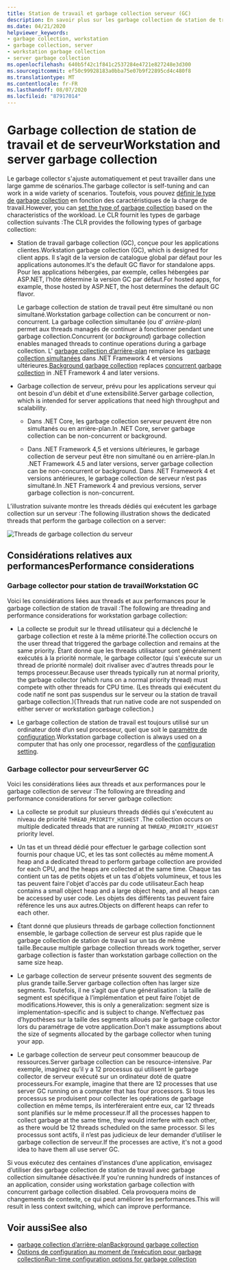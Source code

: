 ```yaml
---
title: Station de travail et garbage collection serveur (GC)
description: En savoir plus sur les garbage collection de station de travail et de serveur dans .NET.
ms.date: 04/21/2020
helpviewer_keywords:
- garbage collection, workstation
- garbage collection, server
- workstation garbage collection
- server garbage collection
ms.openlocfilehash: 640b5f42c1f841c2537284e4721e827248e3d300
ms.sourcegitcommit: ef50c99928183a0bba75e07b9f22895cd4c480f8
ms.translationtype: MT
ms.contentlocale: fr-FR
ms.lasthandoff: 08/07/2020
ms.locfileid: "87917014"
---
```

# <a name="workstation-and-server-garbage-collection"></a><span data-ttu-id="c2e29-103">Garbage collection de station de travail et de serveur</span><span class="sxs-lookup"><span data-stu-id="c2e29-103">Workstation and server garbage collection</span></span>

<span data-ttu-id="c2e29-104">Le garbage collector s'ajuste automatiquement et peut travailler dans une large gamme de scénarios.</span><span class="sxs-lookup"><span data-stu-id="c2e29-104">The garbage collector is self-tuning and can work in a wide variety of scenarios.</span></span> <span data-ttu-id="c2e29-105">Toutefois, vous pouvez [définir le type de garbage collection](../../core/run-time-config/garbage-collector.md#flavors-of-garbage-collection) en fonction des caractéristiques de la charge de travail.</span><span class="sxs-lookup"><span data-stu-id="c2e29-105">However, you can [set the type of garbage collection](../../core/run-time-config/garbage-collector.md#flavors-of-garbage-collection) based on the characteristics of the workload.</span></span> <span data-ttu-id="c2e29-106">Le CLR fournit les types de garbage collection suivants :</span><span class="sxs-lookup"><span data-stu-id="c2e29-106">The CLR provides the following types of garbage collection:</span></span>

- <span data-ttu-id="c2e29-107">Station de travail garbage collection (GC), conçue pour les applications clientes.</span><span class="sxs-lookup"><span data-stu-id="c2e29-107">Workstation garbage collection (GC), which is designed for client apps.</span></span> <span data-ttu-id="c2e29-108">Il s’agit de la version de catalogue global par défaut pour les applications autonomes.</span><span class="sxs-lookup"><span data-stu-id="c2e29-108">It's the default GC flavor for standalone apps.</span></span> <span data-ttu-id="c2e29-109">Pour les applications hébergées, par exemple, celles hébergées par ASP.NET, l’hôte détermine la version GC par défaut.</span><span class="sxs-lookup"><span data-stu-id="c2e29-109">For hosted apps, for example, those hosted by ASP.NET, the host determines the default GC flavor.</span></span>

  <span data-ttu-id="c2e29-110">Le garbage collection de station de travail peut être simultané ou non simultané.</span><span class="sxs-lookup"><span data-stu-id="c2e29-110">Workstation garbage collection can be concurrent or non-concurrent.</span></span> <span data-ttu-id="c2e29-111">La garbage collection simultanée (ou d' *arrière-plan*) permet aux threads managés de continuer à fonctionner pendant une garbage collection.</span><span class="sxs-lookup"><span data-stu-id="c2e29-111">Concurrent (or *background*) garbage collection enables managed threads to continue operations during a garbage collection.</span></span> <span data-ttu-id="c2e29-112">L' [garbage collection d’arrière-plan](background-gc.md) remplace les [garbage collection simultanées](background-gc.md#concurrent-garbage-collection) dans .NET Framework 4 et versions ultérieures.</span><span class="sxs-lookup"><span data-stu-id="c2e29-112">[Background garbage collection](background-gc.md) replaces [concurrent garbage collection](background-gc.md#concurrent-garbage-collection) in .NET Framework 4 and later versions.</span></span>

- <span data-ttu-id="c2e29-113">Garbage collection de serveur, prévu pour les applications serveur qui ont besoin d'un débit et d'une extensibilité.</span><span class="sxs-lookup"><span data-stu-id="c2e29-113">Server garbage collection, which is intended for server applications that need high throughput and scalability.</span></span>

  - <span data-ttu-id="c2e29-114">Dans .NET Core, les garbage collection serveur peuvent être non simultanés ou en arrière-plan.</span><span class="sxs-lookup"><span data-stu-id="c2e29-114">In .NET Core, server garbage collection can be non-concurrent or background.</span></span>

  - <span data-ttu-id="c2e29-115">Dans .NET Framework 4,5 et versions ultérieures, le garbage collection de serveur peut être non simultané ou en arrière-plan.</span><span class="sxs-lookup"><span data-stu-id="c2e29-115">In .NET Framework 4.5 and later versions, server garbage collection can be non-concurrent or background.</span></span> <span data-ttu-id="c2e29-116">Dans .NET Framework 4 et versions antérieures, le garbage collection de serveur n’est pas simultané.</span><span class="sxs-lookup"><span data-stu-id="c2e29-116">In .NET Framework 4 and previous versions, server garbage collection is non-concurrent.</span></span>

<span data-ttu-id="c2e29-117">L’illustration suivante montre les threads dédiés qui exécutent les garbage collection sur un serveur :</span><span class="sxs-lookup"><span data-stu-id="c2e29-117">The following illustration shows the dedicated threads that perform the garbage collection on a server:</span></span>

![Threads de garbage collection du serveur](media/gc-server.png)

## <a name="performance-considerations"></a><span data-ttu-id="c2e29-119">Considérations relatives aux performances</span><span class="sxs-lookup"><span data-stu-id="c2e29-119">Performance considerations</span></span>

### <a name="workstation-gc"></a><span data-ttu-id="c2e29-120">Garbage collector pour station de travail</span><span class="sxs-lookup"><span data-stu-id="c2e29-120">Workstation GC</span></span>

<span data-ttu-id="c2e29-121">Voici les considérations liées aux threads et aux performances pour le garbage collection de station de travail :</span><span class="sxs-lookup"><span data-stu-id="c2e29-121">The following are threading and performance considerations for workstation garbage collection:</span></span>

- <span data-ttu-id="c2e29-122">La collecte se produit sur le thread utilisateur qui a déclenché le garbage collection et reste à la même priorité.</span><span class="sxs-lookup"><span data-stu-id="c2e29-122">The collection occurs on the user thread that triggered the garbage collection and remains at the same priority.</span></span> <span data-ttu-id="c2e29-123">Étant donné que les threads utilisateur sont généralement exécutés à la priorité normale, le garbage collector (qui s'exécute sur un thread de priorité normale) doit rivaliser avec d'autres threads pour le temps processeur.</span><span class="sxs-lookup"><span data-stu-id="c2e29-123">Because user threads typically run at normal priority, the garbage collector (which runs on a normal priority thread) must compete with other threads for CPU time.</span></span> <span data-ttu-id="c2e29-124">(Les threads qui exécutent du code natif ne sont pas suspendus sur le serveur ou la station de travail garbage collection.)</span><span class="sxs-lookup"><span data-stu-id="c2e29-124">(Threads that run native code are not suspended on either server or workstation garbage collection.)</span></span>

- <span data-ttu-id="c2e29-125">Le garbage collection de station de travail est toujours utilisé sur un ordinateur doté d’un seul processeur, quel que soit le [paramètre de configuration](../../core/run-time-config/garbage-collector.md#workstation-vs-server).</span><span class="sxs-lookup"><span data-stu-id="c2e29-125">Workstation garbage collection is always used on a computer that has only one processor, regardless of the [configuration setting](../../core/run-time-config/garbage-collector.md#workstation-vs-server).</span></span>

### <a name="server-gc"></a><span data-ttu-id="c2e29-126">Garbage collector pour serveur</span><span class="sxs-lookup"><span data-stu-id="c2e29-126">Server GC</span></span>

<span data-ttu-id="c2e29-127">Voici les considérations liées aux threads et aux performances pour le garbage collection de serveur :</span><span class="sxs-lookup"><span data-stu-id="c2e29-127">The following are threading and performance considerations for server garbage collection:</span></span>

- <span data-ttu-id="c2e29-128">La collecte se produit sur plusieurs threads dédiés qui s'exécutent au niveau de priorité `THREAD_PRIORITY_HIGHEST` .</span><span class="sxs-lookup"><span data-stu-id="c2e29-128">The collection occurs on multiple dedicated threads that are running at `THREAD_PRIORITY_HIGHEST` priority level.</span></span>

- <span data-ttu-id="c2e29-129">Un tas et un thread dédié pour effectuer le garbage collection sont fournis pour chaque UC, et les tas sont collectés au même moment.</span><span class="sxs-lookup"><span data-stu-id="c2e29-129">A heap and a dedicated thread to perform garbage collection are provided for each CPU, and the heaps are collected at the same time.</span></span> <span data-ttu-id="c2e29-130">Chaque tas contient un tas de petits objets et un tas d'objets volumineux, et tous les tas peuvent faire l'objet d'accès par du code utilisateur.</span><span class="sxs-lookup"><span data-stu-id="c2e29-130">Each heap contains a small object heap and a large object heap, and all heaps can be accessed by user code.</span></span> <span data-ttu-id="c2e29-131">Les objets des différents tas peuvent faire référence les uns aux autres.</span><span class="sxs-lookup"><span data-stu-id="c2e29-131">Objects on different heaps can refer to each other.</span></span>

- <span data-ttu-id="c2e29-132">Étant donné que plusieurs threads de garbage collection fonctionnent ensemble, le garbage collection de serveur est plus rapide que le garbage collection de station de travail sur un tas de même taille.</span><span class="sxs-lookup"><span data-stu-id="c2e29-132">Because multiple garbage collection threads work together, server garbage collection is faster than workstation garbage collection on the same size heap.</span></span>

- <span data-ttu-id="c2e29-133">Le garbage collection de serveur présente souvent des segments de plus grande taille.</span><span class="sxs-lookup"><span data-stu-id="c2e29-133">Server garbage collection often has larger size segments.</span></span> <span data-ttu-id="c2e29-134">Toutefois, il ne s’agit que d’une généralisation : la taille de segment est spécifique à l’implémentation et peut faire l’objet de modifications.</span><span class="sxs-lookup"><span data-stu-id="c2e29-134">However, this is only a generalization: segment size is implementation-specific and is subject to change.</span></span> <span data-ttu-id="c2e29-135">N’effectuez pas d’hypothèses sur la taille des segments alloués par le garbage collector lors du paramétrage de votre application.</span><span class="sxs-lookup"><span data-stu-id="c2e29-135">Don't make assumptions about the size of segments allocated by the garbage collector when tuning your app.</span></span>

- <span data-ttu-id="c2e29-136">Le garbage collection de serveur peut consommer beaucoup de ressources.</span><span class="sxs-lookup"><span data-stu-id="c2e29-136">Server garbage collection can be resource-intensive.</span></span> <span data-ttu-id="c2e29-137">Par exemple, imaginez qu’il y a 12 processus qui utilisent le garbage collector de serveur exécuté sur un ordinateur doté de quatre processeurs.</span><span class="sxs-lookup"><span data-stu-id="c2e29-137">For example, imagine that there are 12 processes that use server GC running on a computer that has four processors.</span></span> <span data-ttu-id="c2e29-138">Si tous les processus se produisent pour collecter les opérations de garbage collection en même temps, ils interféreraient entre eux, car 12 threads sont planifiés sur le même processeur.</span><span class="sxs-lookup"><span data-stu-id="c2e29-138">If all the processes happen to collect garbage at the same time, they would interfere with each other, as there would be 12 threads scheduled on the same processor.</span></span> <span data-ttu-id="c2e29-139">Si les processus sont actifs, il n’est pas judicieux de leur demander d’utiliser le garbage collection de serveur.</span><span class="sxs-lookup"><span data-stu-id="c2e29-139">If the processes are active, it's not a good idea to have them all use server GC.</span></span>

<span data-ttu-id="c2e29-140">Si vous exécutez des centaines d’instances d’une application, envisagez d’utiliser des garbage collection de station de travail avec garbage collection simultanée désactivée.</span><span class="sxs-lookup"><span data-stu-id="c2e29-140">If you're running hundreds of instances of an application, consider using workstation garbage collection with concurrent garbage collection disabled.</span></span> <span data-ttu-id="c2e29-141">Cela provoquera moins de changements de contexte, ce qui peut améliorer les performances.</span><span class="sxs-lookup"><span data-stu-id="c2e29-141">This will result in less context switching, which can improve performance.</span></span>

## <a name="see-also"></a><span data-ttu-id="c2e29-142">Voir aussi</span><span class="sxs-lookup"><span data-stu-id="c2e29-142">See also</span></span>

- [<span data-ttu-id="c2e29-143">garbage collection d’arrière-plan</span><span class="sxs-lookup"><span data-stu-id="c2e29-143">Background garbage collection</span></span>](background-gc.md)
- [<span data-ttu-id="c2e29-144">Options de configuration au moment de l’exécution pour garbage collection</span><span class="sxs-lookup"><span data-stu-id="c2e29-144">Run-time configuration options for garbage collection</span></span>](../../core/run-time-config/garbage-collector.md)
